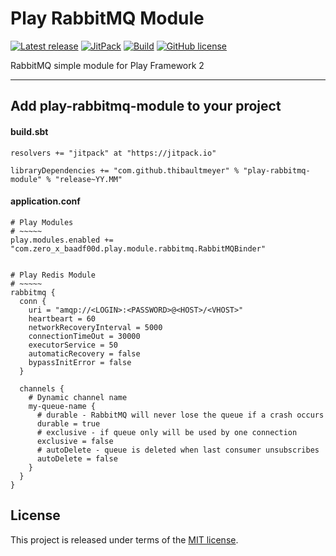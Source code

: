 # Play RabbitMQ Module


[![Latest release](https://img.shields.io/badge/latest_release-20.08-orange.svg)](https://github.com/thibaultmeyer/play-rabbitmq-module/releases)
[![JitPack](https://jitpack.io/v/thibaultmeyer/play-rabbitmq-module.svg)](https://jitpack.io/#thibaultmeyer/play-rabbitmq-module)
[![Build](https://api.travis-ci.org/thibaultmeyer/play-rabbitmq-module.svg)](https://travis-ci.org/thibaultmeyer/play-rabbitmq-module)
[![GitHub license](https://img.shields.io/badge/license-MIT-blue.svg)](https://raw.githubusercontent.com/thibaultmeyer/play-rabbitmq-module/master/LICENSE)

RabbitMQ simple module for Play Framework 2
*****

## Add play-rabbitmq-module to your project

#### build.sbt

    resolvers += "jitpack" at "https://jitpack.io"

    libraryDependencies += "com.github.thibaultmeyer" % "play-rabbitmq-module" % "release~YY.MM"

#### application.conf

    # Play Modules
    # ~~~~~
    play.modules.enabled += "com.zero_x_baadf00d.play.module.rabbitmq.RabbitMQBinder"


    # Play Redis Module
    # ~~~~~
    rabbitmq {
      conn {
        uri = "amqp://<LOGIN>:<PASSWORD>@<HOST>/<VHOST>"
        heartbeart = 60
        networkRecoveryInterval = 5000
        connectionTimeOut = 30000
        executorService = 50
        automaticRecovery = false
        bypassInitError = false
      }

      channels {
        # Dynamic channel name
        my-queue-name {
          # durable - RabbitMQ will never lose the queue if a crash occurs
          durable = true
          # exclusive - if queue only will be used by one connection
          exclusive = false
          # autoDelete - queue is deleted when last consumer unsubscribes
          autoDelete = false
        }
      }
    }



## License
This project is released under terms of the [MIT license](https://raw.githubusercontent.com/thibaultmeyer/play-rabbitmq-module/master/LICENSE).
